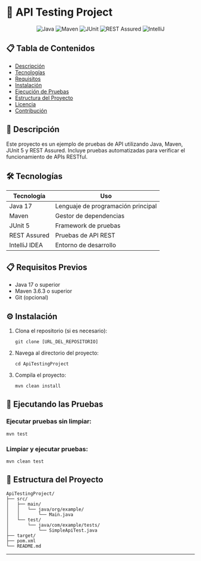 # 🚀 API Testing Project

<div align="center">
  
![Java](https://img.shields.io/badge/Java-ED8B00?style=for-the-badge&logo=openjdk&logoColor=white)
![Maven](https://img.shields.io/badge/Apache%20Maven-C71A36?style=for-the-badge&logo=Apache%20Maven&logoColor=white)
![JUnit](https://img.shields.io/badge/Junit5-25A162?style=for-the-badge&logo=junit5&logoColor=white)
![REST Assured](https://img.shields.io/badge/REST%20Assured-0078D4?style=for-the-badge&logo=rest-assured&logoColor=white)
![IntelliJ](https://img.shields.io/badge/IntelliJ_IDEA-000000.svg?style=for-the-badge&logo=intellij-idea&logoColor=white)

</div>

## 📋 Tabla de Contenidos

- [Descripción](#-descripción)
- [Tecnologías](#-tecnologías)
- [Requisitos](#-requisitos-previos)
- [Instalación](#-instalación)
- [Ejecución de Pruebas](#-ejecutando-las-pruebas)
- [Estructura del Proyecto](#-estructura-del-proyecto)
- [Licencia](#-licencia)
- [Contribución](#-contribución)

## 🎯 Descripción

Este proyecto es un ejemplo de pruebas de API utilizando Java, Maven, JUnit 5 y REST Assured. Incluye pruebas automatizadas para verificar el funcionamiento de APIs RESTful.

## 🛠️ Tecnologías

| Tecnología | Uso |
|------------|-----|
| Java 17 | Lenguaje de programación principal |
| Maven | Gestor de dependencias |
| JUnit 5 | Framework de pruebas |
| REST Assured | Pruebas de API REST |
| IntelliJ IDEA | Entorno de desarrollo |

## 📋 Requisitos Previos

- Java 17 o superior
- Maven 3.6.3 o superior
- Git (opcional)

## ⚙️ Instalación

1. Clona el repositorio (si es necesario):
   ```
   git clone [URL_DEL_REPOSITORIO]
   ```

2. Navega al directorio del proyecto:
   ```
   cd ApiTestingProject
   ```

3. Compila el proyecto:
   ```
   mvn clean install
   ```

## 🧪 Ejecutando las Pruebas

### Ejecutar pruebas sin limpiar:
```
mvn test
```

### Limpiar y ejecutar pruebas:
```
mvn clean test
```

## 📁 Estructura del Proyecto

```
ApiTestingProject/
├── src/
│   ├── main/
│   │   └── java/org/example/
│   │       └── Main.java
│   └── test/
│       └── java/com/example/tests/
│           └── SimpleApiTest.java
├── target/
├── pom.xml
└── README.md
```

---

